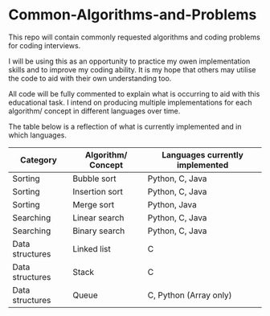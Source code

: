 # Common-Algorithms-and-Problems

This repo will contain commonly requested algorithms and coding problems for coding interviews.

I will be using this as an opportunity to practice my owen implementation skills and to improve my coding ability.
It is my hope that others may utilise the code to aid with their own understanding too.

All code will be fully commented to explain what is occurring to aid with this educational task.
I intend on producing multiple implementations for each algorithm/ concept in different languages over time.

The table below is a reflection of what is currently implemented and in which languages.

| Category | Algorithm/ Concept | Languages currently implemented |
| -------- | ------------------ | ------------------------------- |
| Sorting | Bubble sort | Python, C, Java |
| Sorting | Insertion sort | Python, C, Java |
| Sorting | Merge sort | Python, Java |
| Searching | Linear search | Python, C, Java |
| Searching | Binary search |  Python, C, Java |
| Data structures | Linked list | C |
| Data structures | Stack | C |
| Data structures | Queue | C, Python (Array only) |
